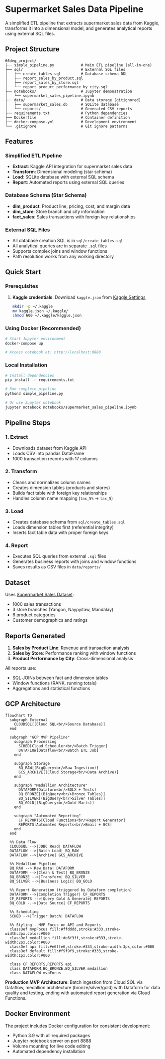 # Supermarket Sales Data Pipeline

A simplified ETL pipeline that extracts supermarket sales data from Kaggle, transforms it into a dimensional model, and generates analytical reports using external SQL files.

## Project Structure

```
66deg_project/
├── simple_pipeline.py            # Main ETL pipeline (all-in-one)
├── sql/                          # External SQL files
│   ├── create_tables.sql         # Database schema DDL
│   ├── report_sales_by_product.sql
│   ├── report_sales_by_store.sql
│   └── report_product_performance_by_city.sql
├── notebooks/                    # Jupyter demonstration
│   └── supermarket_sales_pipeline.ipynb
├── data/                         # Data storage (gitignored)
│   ├── supermarket_sales.db      # SQLite database
│   └── reports/                  # Generated CSV reports
├── requirements.txt              # Python dependencies
├── Dockerfile                    # Container definition
├── docker-compose.yml            # Development environment
└── .gitignore                    # Git ignore patterns
```

## Features

### Simplified ETL Pipeline
- **Extract**: Kaggle API integration for supermarket sales data
- **Transform**: Dimensional modeling (star schema)
- **Load**: SQLite database with external SQL schema
- **Report**: Automated reports using external SQL queries

### Database Schema (Star Schema)
- **dim_product**: Product line, pricing, cost, and margin data
- **dim_store**: Store branch and city information  
- **fact_sales**: Sales transactions with foreign key relationships

### External SQL Files
- All database creation SQL is in `sql/create_tables.sql`
- All analytical queries are in separate `.sql` files
- Supports complex joins and window functions
- Path resolution works from any working directory

## Quick Start

### Prerequisites
1. **Kaggle credentials**: Download `kaggle.json` from [Kaggle Settings](https://www.kaggle.com/settings)
   ```bash
   mkdir -p ~/.kaggle
   mv kaggle.json ~/.kaggle/
   chmod 600 ~/.kaggle/kaggle.json
   ```

### Using Docker (Recommended)
```bash
# Start Jupyter environment
docker-compose up

# Access notebook at: http://localhost:8888
```

### Local Installation
```bash
# Install dependencies
pip install -r requirements.txt

# Run complete pipeline
python3 simple_pipeline.py

# Or use Jupyter notebook
jupyter notebook notebooks/supermarket_sales_pipeline.ipynb
```

## Pipeline Steps

### 1. Extract
- Downloads dataset from Kaggle API
- Loads CSV into pandas DataFrame
- 1000 transaction records with 17 columns

### 2. Transform  
- Cleans and normalizes column names
- Creates dimension tables (products and stores)
- Builds fact table with foreign key relationships
- Handles column name mapping (`tax_5%` → `tax_5`)

### 3. Load
- Creates database schema from `sql/create_tables.sql`
- Loads dimension tables first (referential integrity)
- Inserts fact table data with proper foreign keys

### 4. Report
- Executes SQL queries from external `.sql` files
- Generates business reports with joins and window functions
- Saves results as CSV files in `data/reports/`

## Dataset

Uses [Supermarket Sales Dataset](https://www.kaggle.com/datasets/lovishbansal123/sales-of-a-supermarket):
- 1000 sales transactions
- 3 store branches (Yangon, Naypyitaw, Mandalay)
- 6 product categories
- Customer demographics and ratings

## Reports Generated

1. **Sales by Product Line**: Revenue and transaction analysis
2. **Sales by Store**: Performance ranking with window functions  
3. **Product Performance by City**: Cross-dimensional analysis

All reports use:
- SQL JOINs between fact and dimension tables
- Window functions (RANK, running totals)
- Aggregations and statistical functions

## GCP Architecture

```mermaid
flowchart TD
  subgraph External
    CLOUDSQL[(Cloud SQL<br/>Source Database)]
  end

  subgraph "GCP MVP Pipeline"
    subgraph Processing
      SCHED[Cloud Scheduler<br/>Batch Trigger]
      DATAFLOW[Dataflow<br/>Batch ETL Job]
    end

    subgraph Storage
      BQ_RAW[(BigQuery<br/>Raw Ingestion)]
      GCS_ARCHIVE[(Cloud Storage<br/>Data Archive)]
    end

    subgraph "Medallion Architecture"
      DATAFORM[Dataform<br/>SQLX + Tests]
      BQ_BRONZE[(BigQuery<br/>Bronze Tables)]
      BQ_SILVER[(BigQuery<br/>Silver Tables)]
      BQ_GOLD[(BigQuery<br/>Gold Marts)]
    end

    subgraph "Automated Reporting"
      CF_REPORTS[Cloud Functions<br/>Report Generator]
      REPORTS[Automated Reports<br/>Email + GCS]
    end
  end

  %% Data Flow
  CLOUDSQL -->|JDBC Read| DATAFLOW
  DATAFLOW -->|Batch Load| BQ_RAW
  DATAFLOW -->|Archive| GCS_ARCHIVE
  
  %% Medallion Pipeline
  BQ_RAW -->|Raw Data| DATAFORM
  DATAFORM -->|Clean & Test| BQ_BRONZE
  BQ_BRONZE -->|Transform| BQ_SILVER
  BQ_SILVER -->|Business Logic| BQ_GOLD
  
  %% Report Generation (triggered by Dataform completion)
  DATAFORM -->|Completion Trigger| CF_REPORTS
  CF_REPORTS -->|Query Gold & Generate| REPORTS
  BQ_GOLD -.->|Data Source| CF_REPORTS
  
  %% Scheduling
  SCHED -->|Trigger Batch| DATAFLOW

  %% Styling - MVP Focus on API and Reports
  classDef mvpFocus fill:#ffdddd,stroke:#333,stroke-width:3px,color:#000
  classDef medallion fill:#e6f3ff,stroke:#333,stroke-width:2px,color:#000
  classDef api fill:#e6ffe6,stroke:#333,stroke-width:3px,color:#000
  classDef default fill:#f9f9f9,stroke:#333,stroke-width:1px,color:#000
  
  class CF_REPORTS,REPORTS api
  class DATAFORM,BQ_BRONZE,BQ_SILVER medallion
  class DATAFLOW mvpFocus
```

**Production MVP Architecture**: Batch ingestion from Cloud SQL via Dataflow, medallion architecture (bronze/silver/gold) with Dataform for data quality and testing, ending with automated report generation via Cloud Functions.

## Docker Environment

The project includes Docker configuration for consistent development:
- Python 3.9 with all required packages
- Jupyter notebook server on port 8888
- Volume mounting for live code editing
- Automated dependency installation